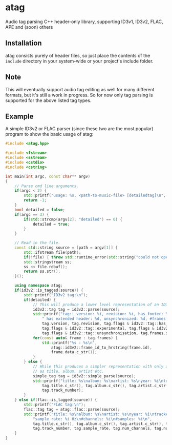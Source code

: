 # atag

Audio tag parsing C++ header-only library, supporting ID3v1, ID3v2, FLAC, APE and (soon) others

## Installation

atag consists purely of header files, so just place the contents of the `include` directory in your system-wide or your project's include folder.

## Note

This will eventually support audio tag editing as well for many different formats, but it's still a work in progress. So for now only tag parsing is supported for the above listed tag types.

## Example

A simple ID3v2 or FLAC parser (since these two are the most popular) program to show the basic usage of atag:

```c++
#include <atag.hpp>

#include <fstream>
#include <sstream>
#include <cstdio>
#include <cstring>

int main(int argc, const char** argv)
{
    // Parse cmd line arguments.
    if(argc < 2) {
        std::printf("usage: %s, <path-to-music-file> [detailedtag]\n", argv[0]);
        return -1;
    }
    bool detailed = false;
    if(argc == 3) {
        if(std::strcmp(argv[2], "detailed") == 0) {
            detailed = true;
        }
    }

    // Read in the file.
    const std::string source = [path = argv[1]] {
        std::ifstream file(path);
        if(!file) { throw std::runtime_error(std::string("could not open file ") + path); }
        std::stringstream ss;
        ss << file.rdbuf();
        return ss.str();
    }();

    using namespace atag;
    if(id3v2::is_tagged(source)) {
        std::printf("ID3v2 tag:\n");
        if(detailed) {
            // This will produce a lower level representation of an ID3v2 tag.
            id3v2::tag tag = id3v2::parse(source);
            std::printf("tag:: version: %i, revision: %i, has_footer: %d, experimental: %d,"
                " has extended header: %d, unsynchronized: %d, #frames: %lu\n",
                tag.version, tag.revision, tag.flags & id3v2::tag::has_footer,
                tag.flags & id3v2::tag::experimental, tag.flags & id3v2::tag::extended,
                tag.flags & id3v2::tag::unsynchronisation, tag.frames.size());
            for(const auto& frame : tag.frames) {
                std::printf("%s : %s\n",
                    atag::id3v2::frame_id_to_hrstring(frame.id),
                    frame.data.c_str());
            }
        } else {
            // While this produces a simpler representation with only a few key fields, such
            // as title, album, artist etc.
            simple_tag tag = id3v2::simple_parse(source);
            std::printf("title: %s\nalbum: %s\nartist: %s\nyear: %i\ntrack#: %i\n",
                tag.title.c_str(), tag.album.c_str(), tag.artist.c_str(), tag.year,
                tag.track_number);
        }
    } else if(flac::is_tagged(source)) {
        std::printf("FLAC tag:\n");
        flac::tag tag = atag::flac::parse(source);
        std::printf("title: %s\nalbum: %s\nartist: %s\nyear: %i\ntrack#: %i\n"
            "sample rate: %i Hz\n#channels: %i\n#samples: %i\n",
            tag.title.c_str(), tag.album.c_str(), tag.artist.c_str(), tag.year,
            tag.track_number, tag.sample_rate, tag.num_channels, tag.num_samples);
    }
}
```
